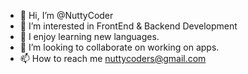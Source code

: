- 👋 Hi, I’m @NuttyCoder
- 👀 I’m interested in FrontEnd & Backend Development
- 🌱 I enjoy learning new languages.
- 💞️ I’m looking to collaborate on working on apps.
- 📫 How to reach me nuttycoders@gmail.com

<!---
NuttyCoder/NuttyCoder is a ✨ special ✨ repository because its `README.md` (this file) appears on your GitHub profile.
You can click the Preview link to take a look at your changes.
--->
